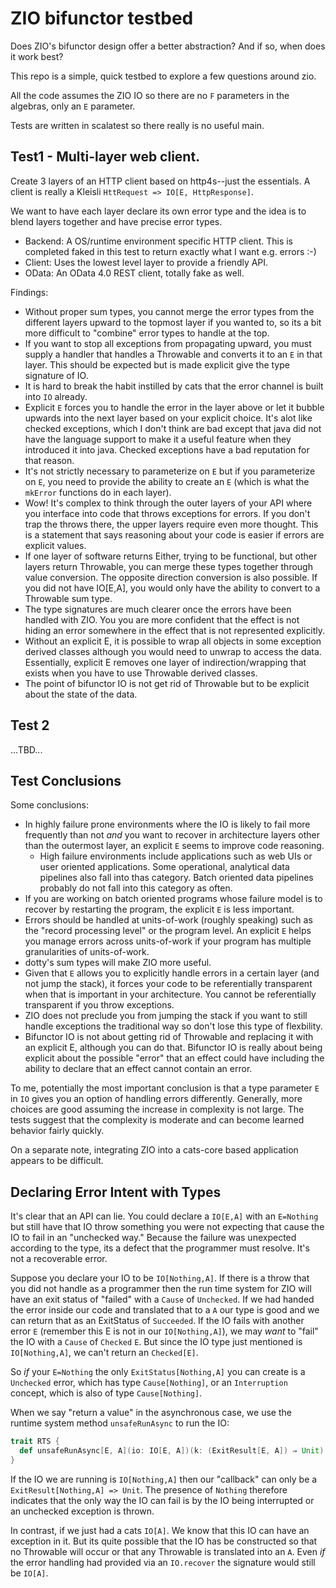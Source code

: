 # ZIO bifunctor testbed

Does ZIO's bifunctor design offer a better abstraction? And if so, when does
it work best?

This repo is a simple, quick testbed to explore a few questions around zio.

All the code assumes the ZIO IO so there are no `F` parameters in the algebras,
only an `E` parameter.

Tests are written in scalatest so there really is no useful main.


## Test1 - Multi-layer web client.

Create 3 layers of an HTTP client based on http4s--just the essentials. A client
is really a Kleisli `HttRequest => IO[E, HttpResponse]`.

We want to have each layer declare its own error type and the idea is to blend
layers together and have precise error types.

* Backend: A OS/runtime environment specific HTTP client. This is completed
  faked in this test to return exactly what I want e.g. errors :-)
* Client: Uses the lowest level layer to provide a friendly API.
* OData: An OData 4.0 REST client, totally fake as well.

Findings:
* Without proper sum types, you cannot merge the error types from the different
  layers upward to the topmost layer if you wanted to, so its a bit more
  difficult to "combine" error types to handle at the top.
* If you want to stop all exceptions from propagating upward, you must supply a
  handler that handles a Throwable and converts it to an `E` in that layer. This
  should be expected but is made explicit give the type signature of IO.
* It is hard to break the habit instilled by cats that the error channel is
  built into `IO` already.
* Explicit `E` forces you to handle the error in the layer above or let it
  bubble upwards into the next layer based on your explicit choice. It's alot
  like checked exceptions, which I don't think are bad except that java did not
  have the language support to make it a useful feature when they introduced it
  into java. Checked exceptions have a bad reputation for that reason.
* It's not strictly necessary to parameterize on `E` but if you parameterize on
  `E`, you need to provide the ability to create an `E` (which is what the
  `mkError` functions do in each layer).
* Wow! It's complex to think through the outer layers of your API where you
  interface into code that throws exceptions for errors. If you don't trap the
  throws there, the upper layers require even more thought. This is a statement
  that says reasoning about your code is easier if errors are explicit values.
* If one layer of software returns Either, trying to be functional, but other
  layers return Throwable, you can merge these types together through value
  conversion. The opposite direction conversion is also possible. If you did not
  have IO[E,A], you would only have the ability to convert to a Throwable sum
  type.
* The type signatures are much clearer once the errors have been handled with
  ZIO. You you are more confident that the effect is not hiding an error
  somewhere in the effect that is not represented explicitly.
* Without an explicit E, it is possible to wrap all objects in some exception
  derived classes although you would need to unwrap to access the
  data. Essentially, explicit E removes one layer of indirection/wrapping that
  exists when you have to use Throwable derived classes.
* The point of bifunctor IO is not get rid of Throwable but to be explicit about
  the state of the data.

## Test 2

...TBD...

## Test Conclusions

Some conclusions:

* In highly failure prone environments where the IO is likely to fail more
frequently than not *and* you want to recover in architecture layers other than
the outermost layer, an explicit `E` seems to improve code reasoning.
  * High failure environments include applications such as web UIs or user
    oriented applications. Some operational, analytical data pipelines also fall
    into thas category. Batch oriented data pipelines probably do not fall into
    this category as often.
* If you are working on batch oriented programs whose failure model is to
recover by restarting the program, the explicit `E` is less important.
* Errors should be handled at units-of-work (roughly speaking) such as the
"record processing level" or the program level. An explicit `E` helps you manage
errors across units-of-work if your program has multiple granularities of
units-of-work.
* dotty's sum types will make ZIO more useful.
* Given that `E` allows you to explicitly handle errors in a certain layer (and
  not jump the stack), it forces your code to be referentially transparent when
  that is important in your architecture. You cannot be referentially
  transparent if you throw exceptions.
* ZIO does not preclude you from jumping the stack if you want to still handle
  exceptions the traditional way so don't lose this type of flexbility.
* Bifunctor IO is not about getting rid of Throwable and replacing it with an
  explicit E, although you can do that. Bifunctor IO is really about being
  explicit about the possible "error" that an effect could have including the
  ability to declare that an effect cannot contain an error.

To me, potentially the most important conclusion is that a type parameter `E` in
`IO` gives you an option of handling errors differently. Generally, more choices
are good assuming the increase in complexity is not large. The tests suggest
that the complexity is moderate and can become learned behavior fairly quickly.

On a separate note, integrating ZIO into a cats-core based application appears
to be difficult.

## Declaring Error Intent with Types
It's clear that an API can lie. You could declare a `IO[E,A]` with an
`E=Nothing` but still have that IO throw something you were not expecting that
cause the IO to fail in an "unchecked way." Because the failure was unexpected
according to the type, its a defect that the programmer must resolve. It's not a
recoverable error.

Suppose you declare your IO to be `IO[Nothing,A]`. If there is a throw that you
did not handle as a programmer then the run time system for ZIO will have an
exit status of "failed" with a `Cause` of `Unchecked`. If we had handed the
error inside our code and translated that to a `A` our type is good and we can
return that as an ExitStatus of `Succeeded`. If the IO fails with another error
`E` (remember this E is not in our `IO[Nothing,A]`), we may *want* to "fail" the
IO with a `Cause` of `Checked` `E`. But since the IO type just mentioned is
`IO[Nothing,A]`, we can't return an `Checked[E]`.

So *if* your `E=Nothing` the only `ExitStatus[Nothing,A]` you can create is a
`Unchecked` error, which has type `Cause[Nothing]`, or an `Interruption`
concept, which is also of type `Cause[Nothing]`.

When we say "return a value" in the asynchronous case, we use the runtime system
method `unsafeRunAsync` to run the IO:

```scala
trait RTS { 
  def unsafeRunAsync[E, A](io: IO[E, A])(k: (ExitResult[E, A]) ⇒ Unit): Unit
}
```

If the IO we are running is `IO[Nothing,A]` then our "callback" can only be a
`ExitResult[Nothing,A] => Unit`. The presence of `Nothing` therefore indicates
that the only way the IO can fail is by the IO being interrupted or an unchecked
exception is thrown.

In contrast, if we just had a cats `IO[A]`. We know that this IO can have an
exception in it. But its quite possible that the IO has be constructed so that
no Throwable will occur or that any Throwable is translated into an `A`. Even
*if* the error handling had provided via an `IO.recover` the signature would
still be `IO[A]`.
